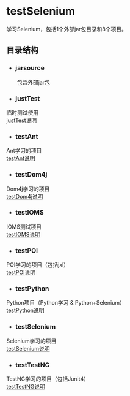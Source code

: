 # testSelenium
学习Selenium，包括1个外部jar包目录和8个项目。

## 目录结构
* ### jarsource   
&nbsp;&nbsp;&nbsp;&nbsp;&nbsp;&nbsp;&nbsp;包含外部jar包<br>

* ### justTest	  
临时测试使用<br>
[justTest说明](/justTest/justtest.md)
* ### testAnt	  
Ant学习的项目<br>
[testAnt说明](/testAnt/testant.md)

* ### testDom4j	  
Dom4j学习的项目<br>
[testDom4j说明](/testDom4j/testdom4j.md)

* ### testIOMS	  
IOMS测试项目<br>
[testIOMS说明](/testIOMS/testioms.md)

* ### testPOI     
POI学习的项目（包括jxl）<br>
[testPOI说明](/testPOI/testpoi.md)

* ### testPython  
Python项目（Python学习 & Python+Selenium）<br>
[testPython说明](/testPython/testpython.md)

* ### testSelenium 
Selenium学习的项目<br>
[testSelenium说明](/testSelenium/testselenium.md)

* ### testTestNG  
TestNG学习的项目（包括Junit4）<br>
[testTestNG说明](/testTestNG/testtestng.md)



